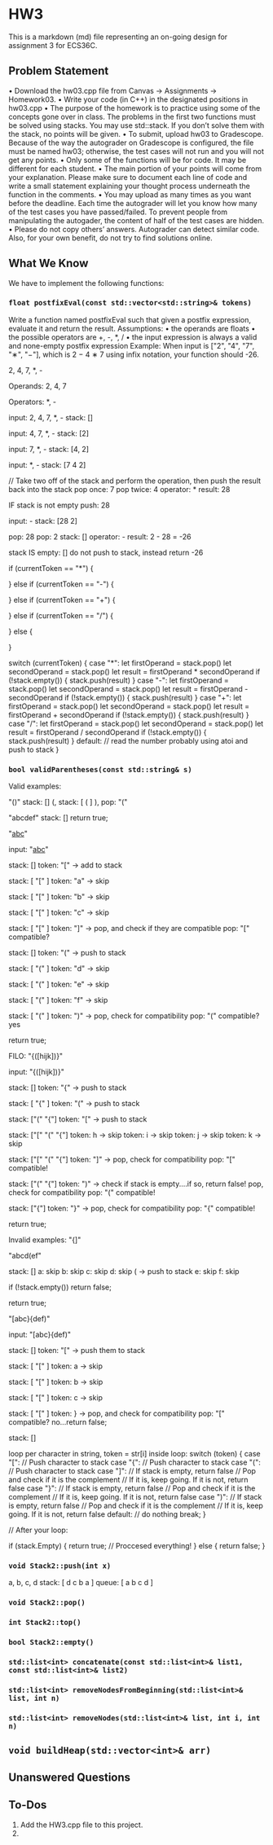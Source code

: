 # HW3

This is a markdown (md) file representing an 
on-going design for assignment 3 for ECS36C.

## Problem Statement

• Download the hw03.cpp file from Canvas -> Assignments -> Homework03.
• Write your code (in C++) in the designated positions in hw03.cpp
• The purpose of the homework is to practice using some of the concepts gone over in class. The problems
in the first two functions must be solved using stacks. You may use std::stack. If you don’t solve them with
the stack, no points will be given.
• To submit, upload hw03 to Gradescope. Because of the way the autograder on Gradescope is configured,
the file must be named hw03; otherwise, the test cases will not run and you will not get any points.
• Only some of the functions will be for code. It may be different for each student.
• The main portion of your points will come from your explanation. Please make sure to document each line
of code and write a small statement explaining your thought process underneath the function in the
comments.
• You may upload as many times as you want before the deadline. Each time the autograder will let you know
how many of the test cases you have passed/failed. To prevent people from manipulating the autogader,
the content of half of the test cases are hidden.
• Please do not copy others’ answers. Autograder can detect similar code. Also, for your own benefit, do not
try to find solutions online.

## What We Know

We have to implement the following functions:

### `float postfixEval(const std::vector<std::string>& tokens)`

Write a function named postfixEval such that given a postfix expression, evaluate it and return the result. 
Assumptions: 
•  the operands are floats 
•  the possible operators are +, -, *, / 
•  the input expression is always a valid and none-empty postfix expression 
Example: When input is ["2", "4", "7", "∗", "−"], which is 2 − 4 ∗ 7 using infix notation, your function should -26.

2, 4, 7, *, -

Operands:
2, 4, 7

Operators:
*, -

input: 2, 4, 7, *, -
stack: []

input: 4, 7, *, -
stack: [2]

input: 7, *, -
stack: [4, 2]

input: *, -
stack: [7 4 2]

// Take two off of the stack and perform the operation, then push the result back into the stack
pop once: 7
pop twice: 4
operator: *
result: 28

IF stack is not empty
push: 28

input: -
stack: [28 2]

pop: 28
pop: 2
stack: []
operator: -
result: 2 - 28 = -26

stack IS empty: []
do not push to stack, instead return -26

if (currentToken == "*") {

} else if (currentToken == "-") {

} else if (currentToken == "+") {

} else if (currentToken == "/") {

} else {
    
}

switch (currentToken) {
    case "*":
        let firstOperand = stack.pop()
        let secondOperand = stack.pop()
        let result = firstOperand * secondOperand
        if (!stack.empty()) {
            stack.push(result)
        }
    case "-":
        let firstOperand = stack.pop()
        let secondOperand = stack.pop()
        let result = firstOperand - secondOperand
        if (!stack.empty()) {
            stack.push(result)
        }
    case "+":
        let firstOperand = stack.pop()
        let secondOperand = stack.pop()
        let result = firstOperand + secondOperand
        if (!stack.empty()) {
            stack.push(result)
        }
    case "/":
        let firstOperand = stack.pop()
        let secondOperand = stack.pop()
        let result = firstOperand / secondOperand
        if (!stack.empty()) {
            stack.push(result)
        }
    default:
        // read the number probably using atoi and push to stack
}

### `bool validParentheses(const std::string& s)`

Valid examples:

"()"
stack: []
(, stack: [ ( ]
), pop: "("

"abcdef"
stack: []
return true;

"[abc](def)"

input: "[abc](def)"

stack: []
token: "[" -> add to stack

stack: [ "[" ]
token: "a" -> skip

stack: [ "[" ]
token: "b" -> skip

stack: [ "[" ]
token: "c" -> skip

stack: [ "[" ]
token: "]" -> pop, and check if they are compatible
pop: "["
compatible?

stack: []
token: "(" -> push to stack

stack: [ "(" ]
token: "d" -> skip

stack: [ "(" ]
token: "e" -> skip

stack: [ "(" ]
token: "f" -> skip

stack: [ "(" ]
token: ")" -> pop, check for compatibility
pop: "("
compatible? yes

return true;

FILO:
"{([hijk])}"

input: "{([hijk])}"

stack: []
token: "{" -> push to stack

stack: [ "{" ]
token: "(" -> push to stack

stack: ["(" "{"]
token: "[" -> push to stack

stack: ["[" "(" "{"]
token: h -> skip
token: i -> skip
token: j -> skip
token: k -> skip

stack: ["[" "(" "{"]
token: "]" -> pop, check for compatibility
pop: "["
compatible!

stack: ["(" "{"]
token: ")" -> check if stack is empty....if so, return false! pop, check for compatibility
pop: "("
compatible!

stack: ["{"]
token: "}" -> pop, check for compatibility
pop: "{"
compatible!

return true;

Invalid examples:
"{]"

"abcd(ef"

stack: []
a: skip
b: skip
c: skip
d: skip
( -> push to stack
e: skip
f: skip

if (!stack.empty()) return false;

return true;

"[abc}{def)"

input: "[abc}{def)"

stack: []
token: "[" -> push them to stack

stack: [ "[" ]
token: a -> skip

stack: [ "[" ]
token: b -> skip

stack: [ "[" ]
token: c -> skip

stack: [ "[" ]
token: } -> pop, and check for compatibility
pop: "["
compatible? no...return false;

stack: []

loop per character in string, token = str[i]
inside loop:
switch (token) {
    case "[":
        // Push character to stack
    case "{":
        // Push character to stack
    case "(":
        // Push character to stack
    case "]":
        // If stack is empty, return false
        // Pop and check if it is the complement
        // If it is, keep going. If it is not, return false
    case "}":
        // If stack is empty, return false
        // Pop and check if it is the complement
        // If it is, keep going. If it is not, return false
    case ")":
        // If stack is empty, return false
        // Pop and check if it is the complement
        // If it is, keep going. If it is not, return false
    default:
        // do nothing
        break;
}

// After your loop:

if (stack.Empty) {
    return true; // Proccesed everything!
} else {
    return false;
}

### `void Stack2::push(int x)`

a, b, c, d
stack: [ d c b a ]
queue: [ a b c d ]

### `void Stack2::pop()`

### `int Stack2::top()`

### `bool Stack2::empty()`

### `std::list<int> concatenate(const std::list<int>& list1, const std::list<int>& list2)`

### `std::list<int> removeNodesFromBeginning(std::list<int>& list, int n)`

### `std::list<int> removeNodes(std::list<int>& list, int i, int n)`

## `void buildHeap(std::vector<int>& arr)`

## Unanswered Questions

## To-Dos

<ol>
    <li>Add the HW3.cpp file to this project.</li>
    <li></li>
</ol>